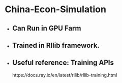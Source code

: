 # China-Econ-Simulation
<ul>
  <li> <h2> Can Run in GPU Farm </h2> </li>
  <li> <h2> Trained in Rllib framework. </h2> </li>
  <li> <h2> Useful reference: Training APIs </h2>
    <p> https://docs.ray.io/en/latest/rllib/rllib-training.html </p> </li>
</ul>
